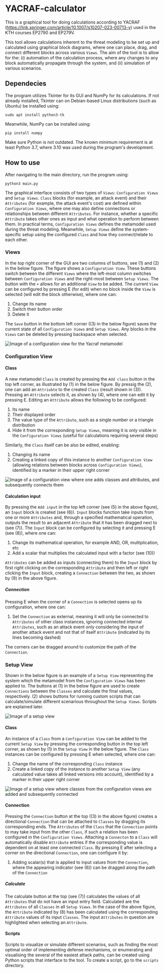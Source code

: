 # YACRAF-calculator

This is a graphical tool for doing calculations according to YACRAF (https://link.springer.com/article/10.1007/s10207-023-00713-y) used in the KTH courses EP2790 and EP279V.

This tool allows calculations inherent to the threat modeling to be set up and calculated using graphical block diagrams, where one can place, drag, and connect different blocks across various `Views`. The aim of the tool is to allow for the: (i) automation of the calculation process, where any changes to any block automatically propagate through the system, and (ii) simulation of various scenarios.

## Dependecies

The program utilizes Tkinter for its GUI and NumPy for its calculations. If not already installed, Tkinter can on Debian-based Linux distributions (such as Ubuntu) be installed using:

```
sudo apt install python3-tk
```

Meanwhile, NumPy can be installed using:

```
pip install numpy
```

Make sure Python is not outdated. The known minimum requirement is at least Python 3.7, where 3.10 was used during the program's development.

## How to use

After navigating to the main directory, run the program using:

```
python3 main.py
```

The graphical interface consists of two types of `Views`: `Configuration Views` and `Setup Views`. `Class` blocks (for example, an attack event) and their `Attributes` (for example, the attack event's cost) are defined within `Configuration Views`, where one may also define connections or relationships between different `Attributes`. For instance, whether a specific `Attribute` takes other ones as input and what operation to perform between them. In practical terms, `Configuration Views` defines the metamodel used during the threat modeling. Meanwhile, `Setup Views` define the system-specific setup using the configured `Class` and how they connect/relate to each other.

### Views

In the top right corner of the GUI are two columns of buttons, see (1) and (2) in the below figure. The figure shows a `Configuration View`. These buttons switch between the different `Views` where the left-most column switches between `Configuration Views` and the right-most between `Setup Views`. The button with the `+` allows for an additional `View` to be added. The current `View` can be configured by pressing E (for edit) when no block inside the `View` is selected (will edit the block otherwise), where one can:

1. Change its name
2. Switch their button order
3. Delete it

The `Save` button in the bottom left corner ((3) in the below figure) saves the current state of all `Configuration Views` and `Setup Views`. Any blocks in the `Views` can be deleted by pressing backspace when selected.

![Image of a configuration view for the Yacraf metamodel](img/configuration_view.svg)

### Configuration View

#### Class

A new metamodel `Class` is created by pressing the `Add class` button in the top left corner, as illustrated by (1) in the below figure. By pressig the (2), one can add an `Attriubte` to the created `Class` (result shown in (3)). Pressing an `Attribute` selects it, as shown by (4), where one can edit it by pressing E. Editing an `Attribute` allows the following to be configured:

1. Its name
2. Their displayed order
3. The value type of the `Attribute`, such as a single number or a triangle distribution
4. Hide it from the corresponding `Setup Views`, meaning it is only visible in the `Configuration Views` (useful for calculations requiring several steps)

Similarly, the `Class` itself can be also be edited, enabling:

1. Changing its name
2. Creating a linked copy of this instance to another `Configuration View` (allowing relations between blocks across `Configuration Views`), identified by a marker in their upper right corner

![Image of a configuration view where one adds classes and attributes, and subsequently connects them](img/configuration.svg)

#### Calculation input

By pressing the `Add input` in the top left corner (see (5) in the above figure), an `Input` block is created (see (6)). `Input` blocks function take inputs from one or more `Attributes` and, through a specified mathematical operation, outputs the result to an adjacent `Attribute` that it has been dragged next to (see (7)). The `Input` block can be configured by selecting it and pressing E (see (8)), where one can:

1. Change its mathematical operation, for example AND, OR, multiplication, etc
2. Add a scalar that multiplies the calculated input with a factor (see (10))

`Attributes` can be added as inputs (connecting them) to the `Input` block by first right clicking on the corresponding `Attribute` and then left or right clicking the `Input` block, creating a `Connection` between the two, as shown by (9) in the above figure.

##### Connection

Pressing E when the corner of a `Connection` is selected opens up its configuration, where one can:

1. Set the `Connection` as external, meaning it will only be connected to `Attributes` of other class instances, ignoring connected internal `Attributes`, such as an attack event only considering the input of another attack event and not that of itself `Attribute` (indicated by its lines becoming dashed)

The corners can be dragged around to customize the path of the `Connection`.

### Setup View

Shown in the below figure is an example of a `Setup View` representing the system which the metamodel from the `Configuration Views` has been applied to. The buttons at (1) in the below figure are used to create `Connections` between the `Classes` and calculate the final values, respectively. (2) shows buttons for running custom scripts that can calculate/simulate different scenarious throughout the `Setup Views`. Scripts are explained later.

![Image of a setup view](img/setup_view.svg)

#### Class

An instance of a `Class` from a `Configuration View` can be added to the current `Setup View` by pressing the corresponding button in the top left corner, as shown by (1) in the `Setup View` in the below figure. The `Class` instances can be configured by pressing E when selected, where one can:

1. Change the name of the corresponding `Class` instance
2. Create a linked copy of the instance to another `Setup View` (any calculated value takes all linked versions into account), identified by a marker in their upper right corner

![Image of a setup view where classes from the configuration views are added and subsequently connected](img/setup.svg)

#### Connection

Pressing the `Connection` button at the top ((3) in the above figure) creates a directional `Connection` that can be attached to `Classes` by dragging its corresponding ends. The `Attributes` of the `Class` that the `Connection` points to may take input from the other `Class`, if such a relation has been configured in the `Configuration Views`. Attaching a `Connecton` to a `Class` will automatically disable `Attribute` entries if the corresponding value is dependent on at least one connected `Class`. By pressing E after selecting a corner on the directional `Connection`, one can configure it by:

1. Adding scalar(s) that is applied to input values from the `Connection`, where the appearing indicator (see (6)) can be dragged along the path of the `Connection`

##### Calculate

The calculate button at the top (see (7)) calculates the values of all `Attributes` that do not have an input entry field. Calculated are the `Attributes` of all `Classes` in all `Setup Views`. In the case of the above figure, the `Attribute` indicated by (8) has been calculated using the corresponding `Attribute` values of its input `Classes`. The input `Attributes` in question are highlighted when selecting an `Attribute`.

#### Scripts

Scripts to visualize or simulate different scenarios, such as finding the most optimal order of implementing defense mechanisms, or enumerating and visualising the several of the easiest attack paths, can be created using Python scripts that interface to the tool. To create a script, go to the `scripts` directory.

